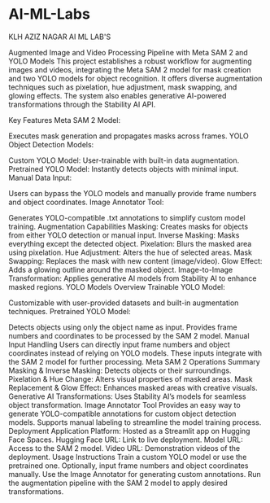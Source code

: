 # AI-ML-Labs
KLH AZIZ NAGAR AI ML LAB'S

Augmented Image and Video Processing Pipeline with Meta SAM 2 and YOLO Models
This project establishes a robust workflow for augmenting images and videos, integrating the Meta SAM 2 model for mask creation and two YOLO models for object recognition. It offers diverse augmentation techniques such as pixelation, hue adjustment, mask swapping, and glowing effects. The system also enables generative AI-powered transformations through the Stability AI API.

Key Features
Meta SAM 2 Model:

Executes mask generation and propagates masks across frames.
YOLO Object Detection Models:

Custom YOLO Model:
User-trainable with built-in data augmentation.
Pretrained YOLO Model:
Instantly detects objects with minimal input.
Manual Data Input:

Users can bypass the YOLO models and manually provide frame numbers and object coordinates.
Image Annotator Tool:

Generates YOLO-compatible .txt annotations to simplify custom model training.
Augmentation Capabilities
Masking: Creates masks for objects from either YOLO detection or manual input.
Inverse Masking: Masks everything except the detected object.
Pixelation: Blurs the masked area using pixelation.
Hue Adjustment: Alters the hue of selected areas.
Mask Swapping: Replaces the mask with new content (image/video).
Glow Effect: Adds a glowing outline around the masked object.
Image-to-Image Transformation: Applies generative AI models from Stability AI to enhance masked regions.
YOLO Models Overview
Trainable YOLO Model:

Customizable with user-provided datasets and built-in augmentation techniques.
Pretrained YOLO Model:

Detects objects using only the object name as input.
Provides frame numbers and coordinates to be processed by the SAM 2 model.
Manual Input Handling
Users can directly input frame numbers and object coordinates instead of relying on YOLO models.
These inputs integrate with the SAM 2 model for further processing.
Meta SAM 2 Operations Summary
Masking & Inverse Masking: Detects objects or their surroundings.
Pixelation & Hue Change: Alters visual properties of masked areas.
Mask Replacement & Glow Effect: Enhances masked areas with creative visuals.
Generative AI Transformations: Uses Stability AI’s models for seamless object transformation.
Image Annotator Tool
Provides an easy way to generate YOLO-compatible annotations for custom object detection models.
Supports manual labeling to streamline the model training process.
Deployment
Application Platform: Hosted as a Streamlit app on Hugging Face Spaces.
Hugging Face URL: Link to live deployment.
Model URL: Access to the SAM 2 model.
Video URL: Demonstration videos of the deployment.
Usage Instructions
Train a custom YOLO model or use the pretrained one.
Optionally, input frame numbers and object coordinates manually.
Use the Image Annotator for generating custom annotations.
Run the augmentation pipeline with the SAM 2 model to apply desired transformations.
